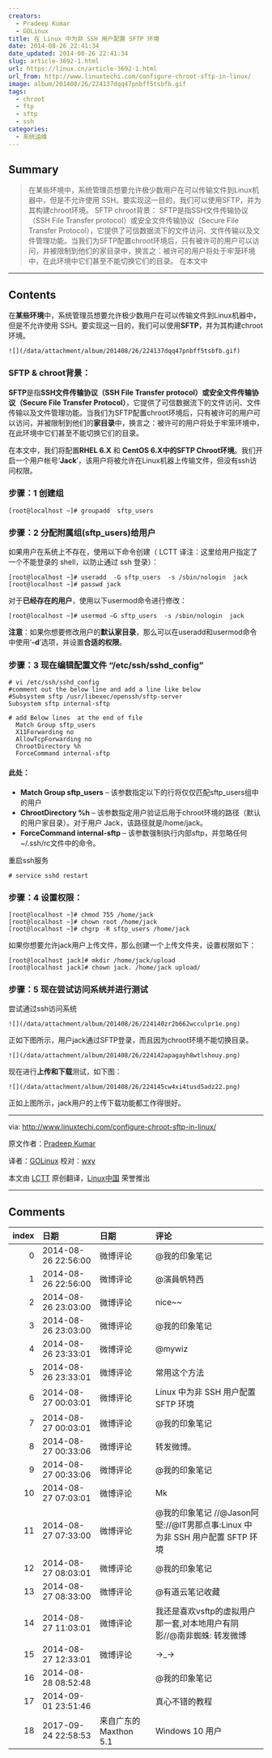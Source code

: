 ```yaml
---
creators:
  - Pradeep Kumar
  - GOLinux
title: 在 Linux 中为非 SSH 用户配置 SFTP 环境
date: 2014-08-26 22:41:34
date_updated: 2014-08-26 22:41:34
slug: article-3692-1.html
url: https://linux.cn/article-3692-1.html
url_from: http://www.linuxtechi.com/configure-chroot-sftp-in-linux/
image: album/201408/26/224137dqq47pnbff5tsbfb.gif
tags:
  - chroot
  - ftp
  - sftp
  - ssh
categories:
  - 系统运维
---
```


## Summary

> 在某些环境中，系统管理员想要允许极少数用户在可以传输文件到Linux机器中，但是不允许使用 SSH。要实现这一目的，我们可以使用SFTP，并为其构建chroot环境。  SFTP  chroot背景： SFTP是指SSH文件传输协议（SSH File Transfer protocol）或安全文件传输协议（Secure File Transfer Protocol），它提供了可信数据流下的文件访问、文件传输以及文件管理功能。当我们为SFTP配置chroot环境后，只有被许可的用户可以访问，并被限制到他们的家目录中，换言之：被许可的用户将处于牢笼环境中，在此环境中它们甚至不能切换它们的目录。 在本文中

***

<!-- more -->

## Contents

在**某些环境**中，系统管理员想要允许极少数用户在可以传输文件到Linux机器中，但是不允许使用 SSH。要实现这一目的，我们可以使用**SFTP**，并为其构建chroot环境。

`![](/data/attachment/album/201408/26/224137dqq47pnbff5tsbfb.gif)`

### SFTP & chroot背景：

**SFTP**是指**SSH文件传输协议（SSH File Transfer protocol）或安全文件传输协议（Secure File Transfer Protocol）**，它提供了可信数据流下的文件访问、文件传输以及文件管理功能。当我们为SFTP配置chroot环境后，只有被许可的用户可以访问，并被限制到他们的**家目录**中，换言之：被许可的用户将处于牢笼环境中，在此环境中它们甚至不能切换它们的目录。

在本文中，我们将配置**RHEL 6.X** 和 **CentOS 6.X中的SFTP Chroot环境**。我们开启一个用户帐号‘**Jack**’，该用户将被允许在Linux机器上传输文件，但没有ssh访问权限。

### 步骤：1 创建组

```shell
[root@localhost ~]# groupadd  sftp_users
```

### 步骤：2 分配附属组(sftp\_users)给用户

如果用户在系统上不存在，使用以下命令创建（ LCTT 译注：这里给用户指定了一个不能登录的 shell，以防止通过 ssh 登录）：

```shell
[root@localhost ~]# useradd  -G sftp_users  -s /sbin/nologin  jack
[root@localhost ~]# passwd jack
```

对于**已经存在的用户**，使用以下usermod命令进行修改：

```shell
[root@localhost ~]# usermod –G sftp_users  -s /sbin/nologin  jack
```

**注意**：如果你想要修改用户的**默认家目录**，那么可以在useradd和usermod命令中使用‘**-d**’选项，并设置**合适的权限**。

### 步骤：3 现在编辑配置文件 “/etc/ssh/sshd\_config”

```shell
# vi /etc/ssh/sshd_config
#comment out the below line and add a line like below
#Subsystem sftp /usr/libexec/openssh/sftp-server
Subsystem sftp internal-sftp

# add Below lines  at the end of file
  Match Group sftp_users
  X11Forwarding no
  AllowTcpForwarding no
  ChrootDirectory %h                      
  ForceCommand internal-sftp
```

#### 此处：

* **Match Group sftp\_users** – 该参数指定以下的行将仅仅匹配sftp\_users组中的用户
* **ChrootDirectory %h** – 该参数指定用户验证后用于chroot环境的路径（默认的用户家目录）。对于用户 Jack，该路径就是/home/jack。
* **ForceCommand internal-sftp** – 该参数强制执行内部sftp，并忽略任何~/.ssh/rc文件中的命令。

重启ssh服务

```shell
# service sshd restart
```

### 步骤：4 设置权限：

```shell
[root@localhost ~]# chmod 755 /home/jack
[root@localhost ~]# chown root /home/jack
[root@localhost ~]# chgrp -R sftp_users /home/jack
```

如果你想要允许jack用户上传文件，那么创建一个上传文件夹，设置权限如下：

```shell
[root@localhost jack]# mkdir /home/jack/upload
[root@localhost jack]# chown jack. /home/jack upload/
```

### 步骤：5 现在尝试访问系统并进行测试

尝试通过ssh访问系统

`![](/data/attachment/album/201408/26/224140zr2b662wcculpr1e.png)`

正如下图所示，用户jack通过SFTP登录，而且因为chroot环境不能切换目录。

`![](/data/attachment/album/201408/26/224142apagayh8wtlshouy.png)`

现在进行**上传和下载**测试，如下图：

`![](/data/attachment/album/201408/26/224145cw4xi4tusd5adz22.png)`

正如上图所示，jack用户的上传下载功能都工作得很好。

---

via: <http://www.linuxtechi.com/configure-chroot-sftp-in-linux/>

原文作者：[Pradeep Kumar](http://www.linuxtechi.com/author/pradeep/)

译者：[GOLinux](https://github.com/GOLinux) 校对：[wxy](https://github.com/wxy)

本文由 [LCTT](https://github.com/LCTT/TranslateProject) 原创翻译，[Linux中国](https://linux.cn/) 荣誉推出

***

## Comments

|   index | 日期                | 日期                                   | 评论                                                                                           |
|--------:|:--------------------|:---------------------------------------|:-----------------------------------------------------------------------------------------------|
|       0 | 2014-08-26 22:56:00 | 微博评论                               | @我的印象笔记                                                                                  |
|       1 | 2014-08-26 22:56:00 | 微博评论                               | @演員帆特西                                                                                    |
|       2 | 2014-08-26 23:03:00 | 微博评论                               | nice~~                                                                                         |
|       3 | 2014-08-26 23:03:00 | 微博评论                               | @我的印象笔记                                                                                  |
|       4 | 2014-08-26 23:33:01 | 微博评论                               | @mywiz                                                                                         |
|       5 | 2014-08-26 23:33:01 | 微博评论                               | 常用这个方法                                                                                   |
|       6 | 2014-08-27 00:03:01 | 微博评论                               | Linux 中为非 SSH 用户配置 SFTP 环境                                                            |
|       7 | 2014-08-27 00:03:01 | 微博评论                               | @我的印象笔记                                                                                  |
|       8 | 2014-08-27 00:33:06 | 微博评论                               | 转发微博。                                                                                     |
|       9 | 2014-08-27 00:33:06 | 微博评论                               | @我的印象笔记                                                                                  |
|      10 | 2014-08-27 07:03:01 | 微博评论                               | Mk                                                                                             |
|      11 | 2014-08-27 07:33:00 | 微博评论                               | @我的印象笔记 //@Jason阿堅://@IT男那点事:Linux 中为非 SSH 用户配置 SFTP 环境                   |
|      12 | 2014-08-27 08:03:01 | 微博评论                               | @我的印象笔记                                                                                  |
|      13 | 2014-08-27 08:33:00 | 微博评论                               | @有道云笔记收藏                                                                                |
|      14 | 2014-08-27 11:03:01 | 微博评论                               | 我还是喜欢vsftp的虚拟用户那一套,对本地用户有阴影//@南非蜘蛛: 转发微博                          |
|      15 | 2014-08-27 12:33:01 | 微博评论                               | →_→                                                                                            |
|      16 | 2014-08-28 08:52:48 |                                        | @我的印象笔记                                                                                  |
|      17 | 2014-09-01 23:51:46 |                                        | 真心不错的教程                                                                                 |
|      18 | 2017-09-24 22:58:53 | 来自广东的 Maxthon 5.1|Windows 10 用户 | Redhat 3.10.0-123.el7.x86_64，按本文上的操作，但是chroot并没有生效，还是可以去到/etc之类的目录 |
